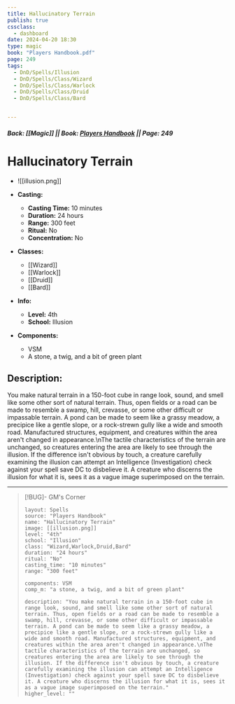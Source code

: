 ```yaml
---
title: Hallucinatory Terrain
publish: true
cssclass:
  - dashboard
date: 2024-04-20 18:30
type: magic
book: "Players Handbook.pdf"
page: 249
tags:
  - DnD/Spells/Illusion
  - DnD/Spells/Class/Wizard
  - DnD/Spells/Class/Warlock
  - DnD/Spells/Class/Druid
  - DnD/Spells/Class/Bard


---
```


##### Back: [[Magic]] || Book: [Players Handbook](https://drive.google.com/drive/folders/1O5bhpYizcIT5xxAoLOuzCRht_PVS7VSG?usp=sharing) || Page: 249

# Hallucinatory Terrain
- ![[illusion.png]]
- **Casting:**
    - **Casting Time:** 10 minutes
    - **Duration:** 24 hours
    - **Range:** 300 feet
    - **Ritual:** No
    - **Concentration:** No
- **Classes:**
    - [[Wizard]]
    - [[Warlock]]
    - [[Druid]]
    - [[Bard]]

- **Info:**
    - **Level:** 4th
    - **School:** Illusion
- **Components:**
    - VSM
    - A stone, a twig, and a bit of green plant

## Description:
You make natural terrain in a 150-foot cube in range look, sound, and smell like some other sort of natural terrain. Thus, open fields or a road can be made to resemble a swamp, hill, crevasse, or some other difficult or impassable terrain. A pond can be made to seem like a grassy meadow, a precipice like a gentle slope, or a rock-strewn gully like a wide and smooth road. Manufactured structures, equipment, and creatures within the area aren't changed in appearance.\nThe tactile characteristics of the terrain are unchanged, so creatures entering the area are likely to see through the illusion. If the difference isn't obvious by touch, a creature carefully examining the illusion can attempt an Intelligence (Investigation) check against your spell save DC to disbelieve it. A creature who discerns the illusion for what it is, sees it as a vague image superimposed on the terrain.



---

> [!BUG]- GM's Corner
>
> ```statblock
> layout: Spells
> source: "Players Handbook"
> name: "Hallucinatory Terrain"
> image: [[illusion.png]]
> level: "4th"
> school: "Illusion"
> class: "Wizard,Warlock,Druid,Bard"
> duration: "24 hours"
> ritual: "No"
> casting_time: "10 minutes"
> range: "300 feet"
>
> components: VSM
> comp_m: "a stone, a twig, and a bit of green plant"
>
> description: "You make natural terrain in a 150-foot cube in range look, sound, and smell like some other sort of natural terrain. Thus, open fields or a road can be made to resemble a swamp, hill, crevasse, or some other difficult or impassable terrain. A pond can be made to seem like a grassy meadow, a precipice like a gentle slope, or a rock-strewn gully like a wide and smooth road. Manufactured structures, equipment, and creatures within the area aren't changed in appearance.\nThe tactile characteristics of the terrain are unchanged, so creatures entering the area are likely to see through the illusion. If the difference isn't obvious by touch, a creature carefully examining the illusion can attempt an Intelligence (Investigation) check against your spell save DC to disbelieve it. A creature who discerns the illusion for what it is, sees it as a vague image superimposed on the terrain."
> higher_level: ""
> ```
